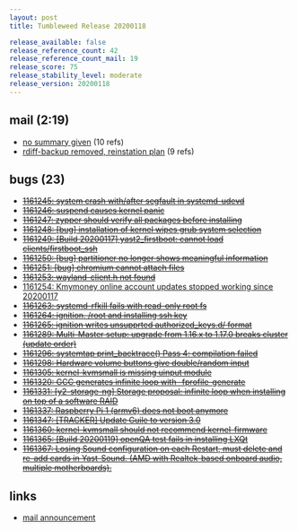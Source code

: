 ```yaml
---
layout: post
title: Tumbleweed Release 20200118

release_available: false
release_reference_count: 42
release_reference_count_mail: 19
release_score: 75
release_stability_level: moderate
release_version: 20200118
---
```


## mail (2:19)

- [no summary given](https://lists.opensuse.org/archives/list/factory@lists.opensuse.org/thread/3UDRR3CU4TQDBSHY7J256JAEHJGYNLQJ) (10 refs)
- [rdiff-backup removed, reinstation plan](https://lists.opensuse.org/opensuse-factory/2020-01/msg00252.html) (9 refs)

## bugs (23)

<!--more-->

- ~~[1161245: system crash with/after segfault in systemd-udevd](https://bugzilla.opensuse.org/show_bug.cgi?id=1161245)~~
- ~~[1161246: suspend causes kernel panic](https://bugzilla.opensuse.org/show_bug.cgi?id=1161246)~~
- ~~[1161247: zypper should verify all packages before installing](https://bugzilla.opensuse.org/show_bug.cgi?id=1161247)~~
- ~~[1161248: \[bug\] installation of kernel wipes grub system selection](https://bugzilla.opensuse.org/show_bug.cgi?id=1161248)~~
- ~~[1161249: \[Build 20200117\] yast2_firstboot: cannot load clients/firstboot_ssh](https://bugzilla.opensuse.org/show_bug.cgi?id=1161249)~~
- ~~[1161250: \[bug\] partitioner no longer shows meaningful information](https://bugzilla.opensuse.org/show_bug.cgi?id=1161250)~~
- ~~[1161251: \[bug\] chromium cannot attach files](https://bugzilla.opensuse.org/show_bug.cgi?id=1161251)~~
- ~~[1161253: wayland-client.h not found](https://bugzilla.opensuse.org/show_bug.cgi?id=1161253)~~
- [1161254: Kmymoney online account updates stopped working since 20200117](https://bugzilla.opensuse.org/show_bug.cgi?id=1161254)
- ~~[1161263: systemd-rfkill fails with read-only root fs](https://bugzilla.opensuse.org/show_bug.cgi?id=1161263)~~
- ~~[1161264: ignition, /root and installing ssh key](https://bugzilla.opensuse.org/show_bug.cgi?id=1161264)~~
- ~~[1161265: ignition writes unsupprted authorized_keys.d/ format](https://bugzilla.opensuse.org/show_bug.cgi?id=1161265)~~
- ~~[1161289: Multi-Master setup: upgrade from 1.16.x to 1.17.0 breaks cluster (update order)](https://bugzilla.opensuse.org/show_bug.cgi?id=1161289)~~
- ~~[1161296: systemtap print_backtrace() Pass 4: compilation failed](https://bugzilla.opensuse.org/show_bug.cgi?id=1161296)~~
- ~~[1161298: Hardware volume buttons give double/random input](https://bugzilla.opensuse.org/show_bug.cgi?id=1161298)~~
- ~~[1161305: kernel-kvmsmall is missing uinput module](https://bugzilla.opensuse.org/show_bug.cgi?id=1161305)~~
- ~~[1161320: GCC generates infinite loop with -fprofile-generate](https://bugzilla.opensuse.org/show_bug.cgi?id=1161320)~~
- ~~[1161331: \[y2-storage-ng\] Storage proposal: infinite loop when installing on top of a software RAID](https://bugzilla.opensuse.org/show_bug.cgi?id=1161331)~~
- ~~[1161337: Raspberry Pi 1 (armv6) does not boot anymore](https://bugzilla.opensuse.org/show_bug.cgi?id=1161337)~~
- ~~[1161347: \[TRACKER\] Update Guile to version 3.0](https://bugzilla.opensuse.org/show_bug.cgi?id=1161347)~~
- ~~[1161360: kernel-kvmsmall should not recommend kernel-firmware](https://bugzilla.opensuse.org/show_bug.cgi?id=1161360)~~
- ~~[1161365: \[Build 20200119\] openQA test fails in installing LXQt](https://bugzilla.opensuse.org/show_bug.cgi?id=1161365)~~
- ~~[1161367: Losing  Sound configuration on each Restart, must delete and re-add cards in Yast-Sound. (AMD with Realtek-based onboard audio, multiple motherboards).](https://bugzilla.opensuse.org/show_bug.cgi?id=1161367)~~



## links

- [mail announcement](https://lists.opensuse.org/archives/list/factory@lists.opensuse.org/thread/3UDRR3CU4TQDBSHY7J256JAEHJGYNLQJ)
